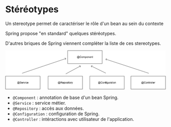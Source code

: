 # Stéréotypes

Un stereotype permet de caractériser le rôle d'un bean au sein du contexte

Spring propose "en standard" quelques stéréotypes.

D'autres briques de Spring viennent compléter la liste de ces stereotypes.

![](images/stereotypes.png)


* `@Component` : annotation de base d'un bean Spring.
* `@Service` : service métier.
* `@Repository` : accès aux données.
* `@Configuration` : configuration de Spring.
* `@Controller` : intéractions avec utilisateur de l'application.

